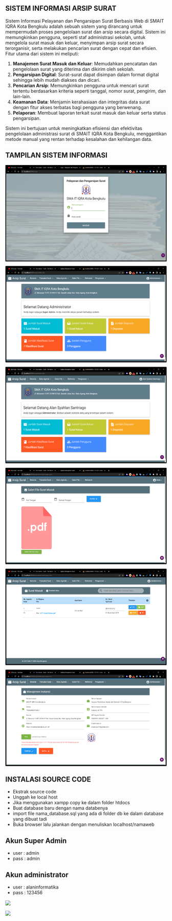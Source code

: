 ## SISTEM INFORMASI ARSIP SURAT
Sistem Informasi Pelayanan dan Pengarsipan Surat Berbasis Web di SMAIT IQRA Kota Bengkulu adalah sebuah sistem yang dirancang untuk mempermudah proses pengelolaan surat dan arsip secara digital. Sistem ini memungkinkan pengguna, seperti staf administrasi sekolah, untuk mengelola surat masuk dan keluar, menyimpan arsip surat secara terorganisir, serta melakukan pencarian surat dengan cepat dan efisien. Fitur utama dari sistem ini meliputi:

1. **Manajemen Surat Masuk dan Keluar**: Memudahkan pencatatan dan pengelolaan surat yang diterima dan dikirim oleh sekolah.
2. **Pengarsipan Digital**: Surat-surat dapat disimpan dalam format digital sehingga lebih mudah diakses dan dicari.
3. **Pencarian Arsip**: Memungkinkan pengguna untuk mencari surat tertentu berdasarkan kriteria seperti tanggal, nomor surat, pengirim, dan lain-lain.
4. **Keamanan Data**: Menjamin kerahasiaan dan integritas data surat dengan fitur akses terbatas bagi pengguna yang berwenang.
5. **Pelaporan**: Membuat laporan terkait surat masuk dan keluar serta status pengarsipan.

Sistem ini bertujuan untuk meningkatkan efisiensi dan efektivitas pengelolaan administrasi surat di SMAIT IQRA Kota Bengkulu, menggantikan metode manual yang rentan terhadap kesalahan dan kehilangan data.

## TAMPILAN SISTEM INFORMASI
<p align="left">
 <img width="600" height="300" align="center" src="upload/login.png" /></p>

<p align="left">
 <img width="600" height="300" align="center" src="upload/dasboard%20super%20admin.png" /></p>

<p align="left">
 <img width="600" height="300" align="center" src="upload/dasboard%20admin.png" /></p>

<p align="left">
 <img width="600" height="300" align="center" src="upload/galeri%20surat.png" /></p>

<p align="left">
 <img width="600" height="300" align="center" src="upload/surat%20masuk.png" /></p>

<p align="left">
 <img width="600" height="300" align="center" src="upload/settings.png" /></p>
 
## INSTALASI SOURCE CODE
- Ekstrak source code
- Unggah ke local host
- Jika menggunakan xampp copy ke dalam folder htdocs
- Buat database baru dengan nama databenya
- import file nama_database.sql yang ada di folder db ke dalam database yang dibuat tadi
- Buka browser lalu jalankan dengan menuliskan localhost/namaweb
  
## Akun Super Admin
- user	: admin 
- pass	: admin

## Akun administrator
- user : alaninformatika
- pass : 123456

<p align="left">
 <img align="center" src="https://github-readme-stats.vercel.app/api?username=alansantriago&show_icons=true&" /></p>

<p align="left">
 <img align="center" src="https://github-readme-stats.vercel.app/api/top-langs/?username=alansantriago&layout=compact&theme=algolia&hide_border=true" /></p>
